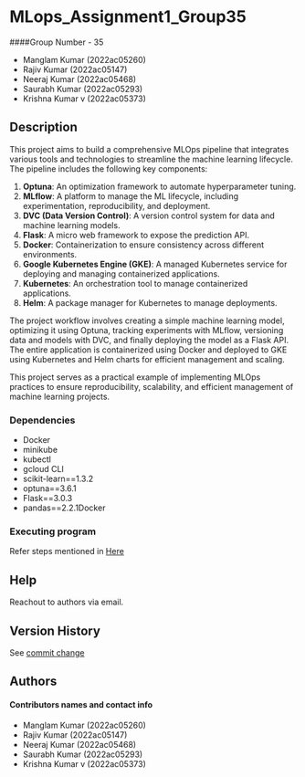 # MLops_Assignment1_Group35

####Group Number - 35

* Manglam Kumar (2022ac05260)
* Rajiv Kumar (2022ac05147)
* Neeraj Kumar (2022ac05468)
* Saurabh Kumar (2022ac05293)
* Krishna Kumar v (2022ac05373)

## Description

This project aims to build a comprehensive MLOps pipeline that integrates various tools and technologies to streamline the machine learning lifecycle. The pipeline includes the following key components:

1. **Optuna**: An optimization framework to automate hyperparameter tuning.
2. **MLflow**: A platform to manage the ML lifecycle, including experimentation, reproducibility, and deployment.
3. **DVC (Data Version Control)**: A version control system for data and machine learning models.
4. **Flask**: A micro web framework to expose the prediction API.
5. **Docker**: Containerization to ensure consistency across different environments.
6. **Google Kubernetes Engine (GKE)**: A managed Kubernetes service for deploying and managing containerized applications.
7. **Kubernetes**: An orchestration tool to manage containerized applications.
8. **Helm**: A package manager for Kubernetes to manage deployments.

The project workflow involves creating a simple machine learning model, optimizing it using Optuna, tracking experiments with MLflow, versioning data and models with DVC, and finally deploying the model as a Flask API. The entire application is containerized using Docker and deployed to GKE using Kubernetes and Helm charts for efficient management and scaling.

This project serves as a practical example of implementing MLOps practices to ensure reproducibility, scalability, and efficient management of machine learning projects.

### Dependencies
* Docker
* minikube
* kubectl
* gcloud CLI
* scikit-learn==1.3.2
* optuna==3.6.1
* Flask==3.0.3
* pandas==2.2.1Docker


### Executing program
Refer steps mentioned in [Here](https://github.com/Rajiv-mar121/ML-Ops_Group35/blob/main/M4/M4-Deliverables-report.pdf)

## Help
Reachout to authors via email.

## Version History

See [commit change](https://github.com/Rajiv-mar121/ML-Ops_Group35/commits/main/)

## Authors

#### Contributors names and contact info

* Manglam Kumar (2022ac05260)
* Rajiv Kumar (2022ac05147)
* Neeraj Kumar (2022ac05468)
* Saurabh Kumar (2022ac05293)
* Krishna Kumar v (2022ac05373)
